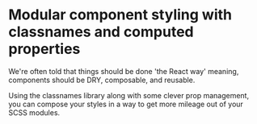 # Modular component styling with classnames and computed properties

We're often told that things should be done 'the React way' meaning, components should be DRY, composable, and reusable.

Using the classnames library along with some clever prop management, you can compose your styles in a way to get more mileage out of your SCSS modules.
